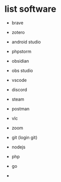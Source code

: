 # list software 

- brave
- zotero
- android studio
- phpstorm
- obsidian
- obs studio
- vscode
- discord
- steam
- postman
- vlc
- zoom

- git (login git)
- nodejs
- php
- go
- 
